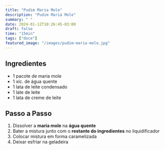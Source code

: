 ```yaml
---
title: "Pudim Maria Mole"
description: "Pudim Maria Mole"
summary: " "
date: 2024-01-12T10:26:45-03:00
draft: false
time: "15min"
tags: ["doce"]
featured_image: "/images/pudim-maria-mole.jpg"
---
```


## Ingredientes

- 1 pacote de maria mole
- 1 xíc. de água quente
- 1 lata de leite condensado
- 1 late de leite
- 1 lata de creme de leite

## Passo a Passo

1. Dissolver a **maria mole** na **água quente**
1. Bater a mistura junto com o **restante do ingredientes** no liquidificador
1. Colocar mistura em forma caramelizada
1. Deixar esfriar na geladeira
